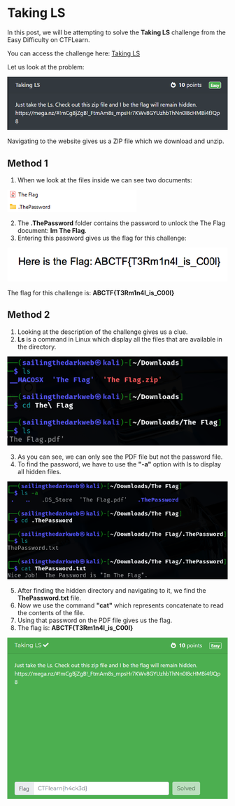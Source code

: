 # Taking LS
In this post, we will be attempting to solve the **Taking LS** challenge from the Easy Difficulty on CTFLearn.

You can access the challenge here: <a href="https://ctflearn.com/challenge/103">Taking LS</a>

Let us look at the problem:

<img src="Assets/CTF-11.png">

Navigating to the website gives us a ZIP file which we download and unzip.

## Method 1
1. When we look at the files inside we can see two documents:

<img src="Assets/CTF-12.png">

2. The **.ThePassword** folder contains the password to unlock the The Flag document: **Im The Flag**.
3. Entering this password gives us the flag for this challenge:

<img src="Assets/CTF-13.png">

The flag for this challenge is: **ABCTF{T3Rm1n4l_is_C00l}**

## Method 2
1. Looking at the description of the challenge gives us a clue.
2. **Ls** is a command in Linux which display all the files that are available in the directory.

<img src="Assets/CTF-15.png">

3. As you can see, we can only see the PDF file but not the password file.
4. To find the password, we have to use the **"-a"** option with ls to display all hidden files.

<img src="Assets/CTF-16.png">

5. After finding the hidden directory and navigating to it, we find the **ThePassword.txt** file.
6. Now we use the command **"cat"** which represents concatenate to read the contents of the file.
7. Using that password on the PDF file gives us the flag.
8. The flag is: **ABCTF{T3Rm1n4l_is_C00l}**

<img src="Assets/CTF-14.png">
